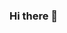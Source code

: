 ### Hi there 👋

<!--
**Professorerickson/Professorerickson** is a ✨ _special_ ✨ repository because its `README.md` (this file) appears on your GitHub profile.

Here are some ideas to get you started:

- 🔭 I’m currently working on  Professor de filosofia
- 🌱 I’m currently learning programação em linguagem  python
- 👯 I’m looking to collaborate  no meu trabalho
- 🤔 I’m looking for help with ...
- 💬 Ask me about ...Filosofia
- 📫 How to reach me: ...  Instagt @prof.erickbatista
- 😄 Pronouns: ...ele/dele
- ⚡ Fun fact: ...
-->
